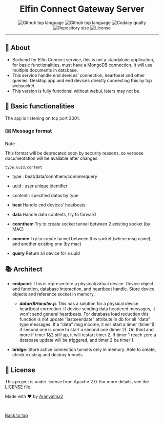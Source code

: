 <h1 align="center">Elfin Connect Gateway Server</h1>
<p align="center">
<img alt="Github top language" src="https://img.shields.io/badge/version-0.2.87-blue">

<img alt="Github top language" src="https://img.shields.io/github/languages/top/Aranyalma2/elfinconnectserver?color=8f3d3d">

<img alt="Codacy qualty" src="https://img.shields.io/codacy/grade/613bc4d28cf544939634ef41118ed406" />

<img alt="Repository size" src="https://img.shields.io/github/repo-size/Aranyalma2/elfinConnectServer?color=532BEAF">

<img alt="License" src="https://img.shields.io/github/license/Aranyalma2/elfinconnectserver?color=56BEB8">

</p>

<hr>

## :dart: About

* Backend for Elfin Connect service, this is not a standalone application, for basic functionalities, must have a MongoDB connection. It will use multiple documents in database.
* This service handle end devices' connection, heartbeat and other queries. Desktop app and end devices directly connecting this by tcp websocket.
* This version is fully functional without webui, laters may not be.

## :round_pushpin: Basic functionalities

The app is listening on tcp port 3001.

### :envelope: Message format

>[!NOTE]
>This format will be deprecated soon by security reasons, so verbose documentation will be available after changes.

```text
type;uuid;content
```
* type : beat/data/connthem/connme/query
* uuid : user unique identifier
* content : specified datas by type

* **beat** Handle end devices' heatbeats
* **data** Handle data contents, try to forward
* **connthem** Try to create socket tunnel between 2 existing socket (by MAC)
* **connme** Try to create tunnel between this socket (where msg came), and another existing one (by mac)
- **query** Return all device for a uuid

## :books: Architect

* **endpoint**: This is representete a physical/virtual device. Device object and function, database interaction, and heartbeat handle. Store device objects and reference socket in memory.
  + ***dataHBHandler.js*** 
This has a solution for a physical device heartbeat correction. If device sending data headered messages, it won't send general heartbeats. For database load reduction this function is not update "lastseendate" attribute in db for all "data" type messages. If a "data" msg income, it will start a timer (timer 1), if second one is come to start a second one (timer 2). On third and more if timer 1&2 still up, it will restart timer 2. If timer 1 reach zero a database update will be triggered, and timer 2 be timer 1.

* **bridge**: Store active connection tunnels only in memory. Able to create, check existing and destroy tunnels.

## :memo: License

This project is under license from Apache 2.0. For more details, see the [LICENSE](LICENSE.md) file.


Made with :heart: by <a href="https://github.com/Aranyalma2" target="_blank">Aranyalma2</a>

&#xa0;

<a href="#top">Back to top</a>



